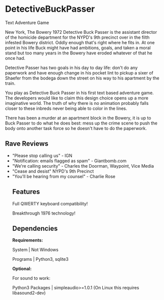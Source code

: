# DetectiveBuckPasser
Text Adventure Game
<p>
New York, The Bowery 1972
Detective Buck Passer is the assistant director of the homicide department for the NYPD's 9th precinct over in the filth infested Bowery district. Oddly enough that's right where he fits in. At one point in his life Buck might have had ambitions, goals, and taken a moral stand but too many years in the Bowery have eroded whatever of that he once had.
</p>
<p>
Detective Passer has two goals in his day to day life: don't do any paperwork and have enough change in his pocket lint to pickup a sixer of Shaefer from the bodega down the street on his way to his apartment by the train.
</p>
<p>
You play as Detective Buck Passer in his first text based adventure game. The developers would like to claim this design choice opens up a more imaginative world. The truth of why there is no animation probably falls closer to these inbreds never being able to color in the lines.
</p>
<p>
There has been a murder at an apartment block in the Bowery, it is up to Buck Passer to do what he does best: mess up the crime scene to push the body onto another task force so he doesn't have to do the paperwork.
</p>

<h2><b>Rave Reviews</b></h2>
<ul>
<li>"Please stop calling us" - IGN

<li>"Notification: emails flagged as spam" - Giantbomb.com

<li>"We're calling security" - Charles the Doorman, Waypoint, Vice Media

<li>"Cease and desist" NYPD's 9th Precinct

<li>"You'll be hearing from my counsel" - Charlie Rose



<h2><b>Features</b></h2>

<p>Full QWERTY keyboard compatibility!</p>

<p>Breakthrough 1976 technology!</p>




<h2><b>Dependencies</b></h2>

<b>Requirements:</b>

<p>System			 | Not Windows</p>

<p>Programs 		 | Python3, sqlite3</p>

<b>Optional:</b>

<p>For sound to work:</p>

<p>Python3 Packages | simpleaudio>=1.0.1 (On Linux this requires libasound2-dev)</p>
